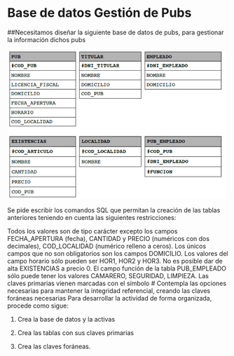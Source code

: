 # Base de datos Gestión de Pubs

##Necesitamos diseñar la siguiente base de datos de pubs, para gestionar la información dichos pubs

![Imagen de la base de datos](https://github.com/Blayneraptor/BBDD_SQL/blob/main/DDL/DDL_GESTION_PUBS/DDLPUBS.png)


Se pide escribir los comandos SQL que permitan la creación de las tablas anteriores teniendo en cuenta las siguientes restricciones:

Todos los valores son de tipo carácter excepto los campos FECHA_APERTURA (fecha), CANTIDAD y PRECIO (numéricos con dos decimales), COD_LOCALIDAD (numérico relleno a ceros).
Los únicos campos que no son obligatorios son los campos DOMICILIO.
Los valores del campo horario sólo pueden ser HOR1, HOR2 y HOR3.
No es posible dar de alta EXISTENCIAS a precio 0.
El campo función de la tabla PUB_EMPLEADO sólo puede tener los valores CAMARERO, SEGURIDAD, LIMPIEZA.
Las claves primarias vienen marcadas con el símbolo #
Contempla las opciones necesarias para mantener la integridad referencial, creando las claves foráneas necesarias
Para desarrollar la actividad de forma organizada, procede como sigue:

1. Crea la base de datos y la activas

2. Crea las tablas con sus claves primarias

3. Crea las claves foráneas.

